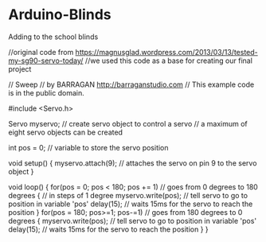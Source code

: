 # Arduino-Blinds
Adding to the school blinds

//original code from https://magnusglad.wordpress.com/2013/03/13/tested-my-sg90-servo-today/
//we used this code as a base for creating our final project

// Sweep
// by BARRAGAN <http://barraganstudio.com>
// This example code is in the public domain.
 
 
#include <Servo.h>
 
Servo myservo;  // create servo object to control a servo
                // a maximum of eight servo objects can be created
 
int pos = 0;    // variable to store the servo position
 
void setup()
{
  myservo.attach(9);  // attaches the servo on pin 9 to the servo object
}
 
 
void loop()
{
  for(pos = 0; pos < 180; pos += 1)  // goes from 0 degrees to 180 degrees
  {                                  // in steps of 1 degree
    myservo.write(pos);              // tell servo to go to position in variable 'pos'
    delay(15);                       // waits 15ms for the servo to reach the position
  }
  for(pos = 180; pos>=1; pos-=1)     // goes from 180 degrees to 0 degrees
  {
    myservo.write(pos);              // tell servo to go to position in variable 'pos'
    delay(15);                       // waits 15ms for the servo to reach the position
  }
}

